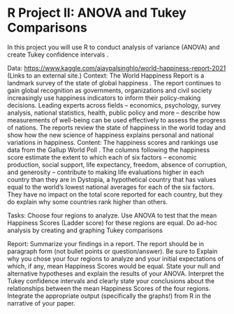 # R Project II: ANOVA and Tukey Comparisons

In this project you will use R to conduct analysis of variance (ANOVA) and create Tukey confidence intervals .

Data: https://www.kaggle.com/ajaypalsinghlo/world-happiness-report-2021 (Links to an external site.)
Context: The World Happiness Report is a landmark survey of the state of global happiness . The report continues to gain global recognition as governments, organizations and civil society increasingly use happiness indicators to inform their policy-making decisions. Leading experts across fields – economics, psychology, survey analysis, national statistics, health, public policy and more – describe how measurements of well-being can be used effectively to assess the progress of nations. The reports review the state of happiness in the world today and show how the new science of happiness explains personal and national variations in happiness.
Content: The happiness scores and rankings use data from the Gallup World Poll . The columns following the happiness score estimate the extent to which each of six factors – economic production, social support, life expectancy, freedom, absence of corruption, and generosity – contribute to making life evaluations higher in each country than they are in Dystopia, a hypothetical country that has values equal to the world’s lowest national averages for each of the six factors. They have no impact on the total score reported for each country, but they do explain why some countries rank higher than others.

Tasks:
Choose four regions to analyze.
Use ANOVA to test that the mean Happiness Scores (Ladder score) for these regions are equal.
Do ad-hoc analysis by creating and graphing Tukey comparisons

Report:
Summarize your findings in a report. The report should be in paragraph form (not bullet points or question/answer). Be sure to
Explain why you chose your four regions to analyze and your initial expectations of which, if any, mean Happiness Scores would be equal.
State your null and alternative hypotheses and explain the results of your ANOVA.
Interpret the Tukey confidence intervals and clearly state your conclusions about the relationships between the mean Happiness Scores of the four regions.
Integrate the appropriate output (specifically the graphs!) from R in the narrative of your paper.
